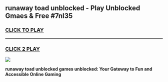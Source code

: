 
## runaway toad unblocked - Play Unblocked Gmaes & Free #7nl35
<h3>
<a href="https://news.freeplayer.one?title=runaway_toad_unblocked&ref=24F">CLICK TO PLAY</a></h3>
<hr>

<h3>
<a href="https://news.freeplayer.one?title=runaway_toad_unblocked&ref=24F">CLICK 2 PLAY</a>
  
</h3>

<a href="https://news.freeplayer.one?title=runaway_toad_unblocked&ref=24F/"><img src="https://clearcache.store/games.png"></a>


**runaway toad unblocked games unblocked: Your Gateway to Fun and Accessible Online Gaming**
